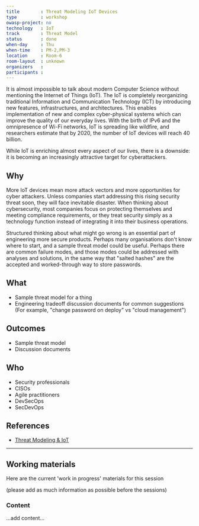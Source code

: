 ```yaml
---
title        : Threat Modeling IoT Devices
type         : workshop
owasp-project: no
technology   : IoT
track        : Threat Model
status       : done
when-day     : Thu
when-time    : PM-2,PM-3
location     : Room-6
room-layout  : unknown
organizers   :
participants : 
---
```


It is almost impossible to talk about modern Computer Science without mentioning the Internet of Things (IoT). The IoT is completely reorganizing traditional Information and Communication Technology (ICT) by introducing new features, infrastructures, and architectures. This enables implementation of new and complex cyber-physical systems which can improve the quality of our everyday lives. With the birth of IPv6 and the omnipresence of Wi-Fi networks, IoT is spreading like wildfire, and researchers estimate that by 2020, the number of IoT devices will reach 40 billion.

While IoT is enriching almost every aspect of our lives, there is a downside: it is becoming an increasingly attractive target for cyberattackers.

## Why

More IoT devices mean more attack vectors and more opportunities for cyber attackers. Unless companies start addressing this rising security threat soon, they will face inevitable disaster. When thinking about cybersecurity, most companies focus on protecting themselves and meeting compliance requirements, or they treat security simply as a technology function instead of integrating it into their business operations.

Structured thinking about what might go wrong is an essential part of engineering more secure products.  Perhaps many organisations don't know where to start, and a sample threat model could be useful.  Perhaps there are common failure modes, and those modes could be addressed with analyses and solutions, in the same way that "salted hashes" are the accepted and worked-through way to store passwords.

## What

- Sample threat model for a thing
- Engineering tradeoff discussion documents for common suggestions (For example, "change password on deploy" vs "cloud management")

## Outcomes

- Sample threat model
- Discussion documents

## Who

- Security professionals
- CISOs
- Agile practitioners
- DevSecOps
- SecDevOps

## References

- [Threat Modeling & IoT](https://adam.shostack.org/blog/2017/05/threat-modeling-iot/)

--- 

## Working materials

Here are the current 'work in progress' materials for this session 

(please add as much information as possible before the sessions)

### Content

...add content...

